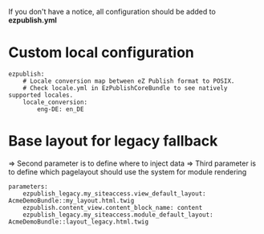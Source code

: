 If you don't have a notice, all configuration should be added to **ezpublish.yml**

Custom local configuration
==========================

    ezpublish:
        # Locale conversion map between eZ Publish format to POSIX. 
        # Check locale.yml in EzPublishCoreBundle to see natively supported locales.
        locale_conversion:
            eng-DE: en_DE
            
Base layout for legacy fallback
===============================

=> Second parameter is to define where to inject data
=> Third parameter is to define which pagelayout should use the system for module rendering

    parameters:
        ezpublish_legacy.my_siteaccess.view_default_layout: AcmeDemoBundle::my_layout.html.twig
        ezpublish.content_view.content_block_name: content
        ezpublish_legacy.my_siteaccess.module_default_layout: AcmeDemoBundle::layout_legacy.html.twig